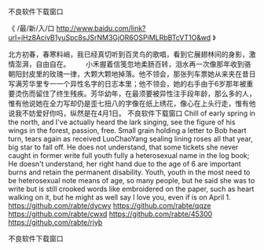 
不良软件下载窗口




《 /最/新/入/口  http://www.baidu.com/link?url=jHz8AcivB1yuSpc8sJSrNM3GjOR6OSPiMLRbBTcVT1O&wd 》




北方初春，春寒料峭，我已经真切听到百灵鸟的歌唱，看到它展翅林间的身影，激情澎湃，自由自在。
　　小禾握着信笺忽地柔肠百转，泪水再一次像那年收到骆朝阳封皮里的玫瑰一律，大颗大颗地掉落。他不领会，那张列车票她从来夹在昔日写满芳华里专一一个异性名字的日志本里；他不领会，她的右手由于6岁那年被重要烫伤而留住了终生残疾。芳华幼年，在最须要被异性注手段年龄，那么多的人，惟有他说她在全力写却仍是歪七扭八的字像在纸上绣花，像心在上头行走，惟有他说我不妨爱好你吗，纵然是在4月1日。
不良软件下载窗口
Chill of early spring in the north, and I've actually heard the lark singing, see the figure of his wings in the forest, passion, free.
Small grain holding a letter to Bob heart turn, tears again as received LuoChaoYang sealing lining roses all that year, big star to fall off.
He does not understand, that some tickets she never caught in former write full youth fully a heterosexual name in the log book;
He doesn't understand, her right hand due to the age of 6 are important burns and retain the permanent disability.
Youth, youth in the most need to be heterosexual note means of age, so many people, but he said she was to write but is still crooked words like embroidered on the paper, such as heart walking on it, but he might as well say I love you, even if is on April 1.
https://github.com/rabte/dycwy
https://github.com/rabte/qqze
https://github.com/rabte/cwxd
https://github.com/rabte/45300
https://github.com/rabte/rjyb





不良软件下载窗口
